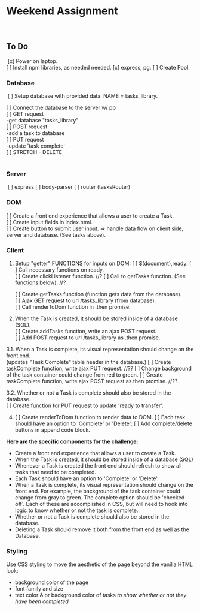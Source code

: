 # Weekend Assignment
​
## To Do
​
[x] Power on laptop.   
[ ] Install npm libraries, as needed needed. 
    [x] express, pg. 
[ ] Create Pool. 
​
### Database
​
[ ] Setup database with provided data. NAME = tasks_library.  
     
[ ] Connect the database to the server w/ pb  
    [ ] GET request  
            -get database "tasks_library"  
    [ ] POST request  
            -add a task to database  
    [ ] PUT request  
            -update 'task complete'   
    [ ] STRETCH - DELETE  
​
### Server
​
[ ]  express
[ ]  body-parser
[ ]  router (tasksRouter)


### DOM
[ ] Create a front end experience that allows a user to create a Task.  
    [ ] Create input fields in index.html.  
    [ ] Create button to submit user input.
        => handle data flow on client side, server and database. (See tasks above). 


### Client
1. Setup "getter" FUNCTIONS for inputs on DOM:
    [ ] $(document),ready:
        [ ] Call necessary functions on ready.  
            [ ] Create clickListener function.  //?
            [ ] Call to getTasks function. (See functions below). //?

    [ ] Create getTasks function (function gets data from the database).  
        [ ] Ajax GET request to url /tasks_library (from database).  
        [ ] Call renderToDom function in .then promise.  

2. When the Task is created, it should be stored inside of a database (SQL).  
    [ ] Create addTasks function, write an ajax POST request.  
        [ ] Add POST request to url /tasks_library as .then promise.  

3.1. When a Task is complete, its visual representation should change on the front end.  
    (updates "Task Complete" table header in the database.)
    [ ] Create taskComplete function, write ajax PUT request.  //??
        [ ] Change background of the task container could change from red to green.
        [ ] Create taskComplete function, write ajax POST request as.then promise.  //??

3.2. Whether or not a Task is complete should also be stored in the database.  
    [ ] Create function for PUT request to update 'ready to transfer'.   

4. [ ] Create renderToDom function to render data to DOM.
    [ ] Each task should have an option to 'Complete' or 'Delete':
        [ ] Add complete/delete buttons in append code block.   
        

**Here are the specific components for the challenge:**

* Create a front end experience that allows a user to create a Task.
* When the Task is created, it should be stored inside of a database (SQL)
* Whenever a Task is created the front end should refresh to show all tasks that need to be completed.
* Each Task should have an option to 'Complete' or 'Delete'.
* When a Task is complete, its visual representation should change on the front end. For example, the background of the task container could change from gray to green. The complete option should be  'checked off'. Each of these are accomplished in CSS, but will need to hook into logic to know whether or not the task is complete.
* Whether or not a Task is complete should also be stored in the database.
* Deleting a Task should remove it both from the front end as well as the Database.

### Styling

Use CSS styling to move the aesthetic of the page beyond the vanilla HTML look:
  - background color of the page
  - font family and size
  - text color & or background color of tasks *to show whether or not they have been completed*